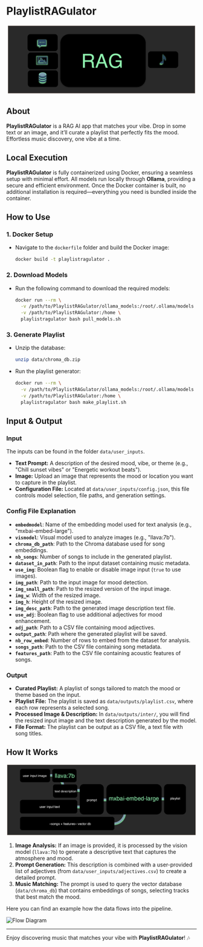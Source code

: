 # PlaylistRAGulator

![Flow Diagram](doc/intro.png)

## About
**PlaylistRAGulator** is a RAG AI app that matches your vibe. Drop in some text or an image, and it’ll curate a playlist that perfectly fits the mood. Effortless music discovery, one vibe at a time.

## Local Execution
**PlaylistRAGulator** is fully containerized using Docker, ensuring a seamless setup with minimal effort. All models run locally through **Ollama**, providing a secure and efficient environment. Once the Docker container is built, no additional installation is required—everything you need is bundled inside the container.

## How to Use

### 1. Docker Setup
- Navigate to the `dockerfile` folder and build the Docker image:
  ```bash
  docker build -t playlistragulator .
  ```

### 2. Download Models
- Run the following command to download the required models:
  ```bash
  docker run --rm \
    -v /path/to/PlaylistRAGulator/ollama_models:/root/.ollama/models \
    -v /path/to/PlaylistRAGulator:/home \
    playlistragulator bash pull_models.sh
  ```

### 3. Generate Playlist
- Unzip the database:
  ```bash
  unzip data/chroma_db.zip
  ```
- Run the playlist generator:
  ```bash
  docker run --rm \
    -v /path/to/PlaylistRAGulator/ollama_models:/root/.ollama/models \
    -v /path/to/PlaylistRAGulator:/home \
    playlistragulator bash make_playlist.sh
  ```

## Input & Output

### Input

The inputs can be found in the folder `data/user_inputs`.
- **Text Prompt:** A description of the desired mood, vibe, or theme (e.g., "Chill sunset vibes" or "Energetic workout beats").
- **Image:** Upload an image that represents the mood or location you want to capture in the playlist.
- **Configuration File:** Located at `data/user_inputs/config.json`, this file controls model selection, file paths, and generation settings.

### Config File Explanation
- **`embedmodel`**: Name of the embedding model used for text analysis (e.g., "mxbai-embed-large").
- **`vismodel`**: Visual model used to analyze images (e.g., "llava:7b").
- **`chroma_db_path`**: Path to the Chroma database used for song embeddings.
- **`nb_songs`**: Number of songs to include in the generated playlist.
- **`dataset_in_path`**: Path to the input dataset containing music metadata.
- **`use_img`**: Boolean flag to enable or disable image input (`true` to use images).
- **`img_path`**: Path to the input image for mood detection.
- **`img_small_path`**: Path to the resized version of the input image.
- **`img_w`**: Width of the resized image.
- **`img_h`**: Height of the resized image.
- **`img_desc_path`**: Path to the generated image description text file.
- **`use_adj`**: Boolean flag to use additional adjectives for mood enhancement.
- **`adj_path`**: Path to a CSV file containing mood adjectives.
- **`output_path`**: Path where the generated playlist will be saved.
- **`nb_row_embed`**: Number of rows to embed from the dataset for analysis.
- **`songs_path`**: Path to the CSV file containing song metadata.
- **`features_path`**: Path to the CSV file containing acoustic features of songs.

### Output
- **Curated Playlist:** A playlist of songs tailored to match the mood or theme based on the input.
- **Playlist File:** The playlist is saved as `data/outputs/playlist.csv`, where each row represents a selected song.
- **Processed Image & Description:** In `data/outputs/inter/`, you will find the resized input image and the text description generated by the model.
- **File Format:** The playlist can be output as a CSV file, a text file with song titles.


## How It Works

![Flow Diagram](doc/flow.png)

1. **Image Analysis:** If an image is provided, it is processed by the vision model (`llava:7b`) to generate a descriptive text that captures the atmosphere and mood.
2. **Prompt Generation:** This description is combined with a user-provided list of adjectives (from `data/user_inputs/adjectives.csv`) to create a detailed prompt.
3. **Music Matching:** The prompt is used to query the vector database (`data/chroma_db`) that contains embeddings of songs, selecting tracks that best match the mood.

Here you can find an example how the data flows into the pipeline.

![Flow Diagram](doc/example.png)

---
Enjoy discovering music that matches your vibe with **PlaylistRAGulator**! 🎶
